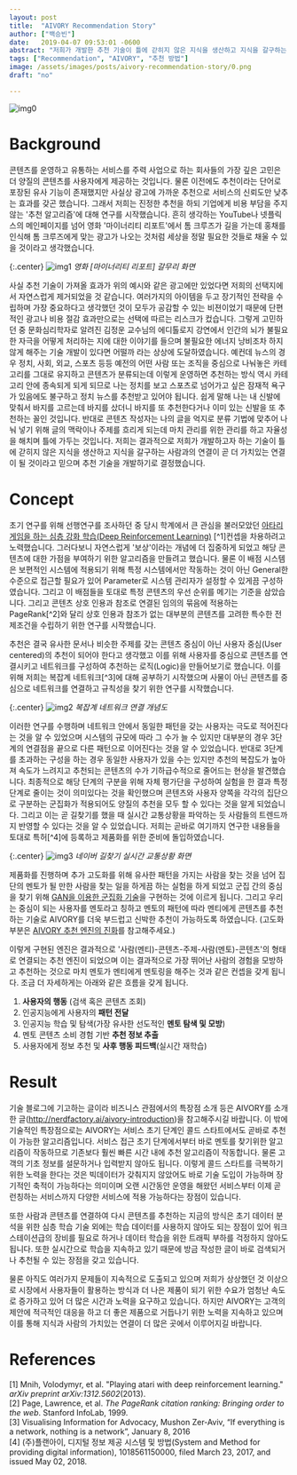 ```yaml
---
layout: post
title:  "AIVORY Recommendation Story"
author: ["백승빈"]
date:   2019-04-07 09:53:01 -0600
abstract: "저희가 개발한 추천 기술이 틀에 갇히지 않은 지식을 생산하고 지식을 갈구하는 사람과의 연결이 곧 더 가치있는 연결이 될 것이라고 믿으며 저희가 개발한 원천 기술에 대해 조금 더 풀어보도록 하겠습니다."
tags: ["Recommendation", "AIVORY", "추천 방법"]
image: /assets/images/posts/aivory-recommendation-story/0.png
draft: "no"	

---
```


![img0](/assets/images/posts/aivory-recommendation-story/0.png)

# Background

콘텐츠를 운영하고 유통하는 서비스를 주력 사업으로 하는 회사들의 가장 깊은 고민은 더 양질의 콘텐츠를 사용자에게 제공하는 것입니다. 물론 이전에도 추천이라는 단어로 포장된 유사 기능이 존재했지만 사실상 광고에 가까운 추천으로 서비스의 신뢰도만 낮추는 효과를 갖곤 했습니다. 그래서 저희는 진정한 추천을 하되 기업에게 비용 부담을 주지 않는 '추천 알고리즘'에 대해 연구를 시작했습니다. 흔히 생각하는 YouTube나 넷플릭스의 메인페이지를 넘어 영화 '마이너리티 리포트'에서 톰 크루즈가 길을 가는데 홍채를 인식해 톰 크루즈에게 맞는 광고가 나오는 것처럼 세상을 정말 필요한 것들로 채울 수 있을 것이라고 생각했습니다. 

{:.center}
![img1](/assets/images/posts/aivory-recommendation-story/1.jpg)
*영화 [마이너리티 리포트] 갈무리 화면*

사실 추천 기술이 가져올 효과가 위의 예시와 같은 광고에만 있었다면 저희의 선택지에서 자연스럽게 제거되었을 것 같습니다. 여러가지의 아이템을 두고 장기적인 전략을 수립하며 가장 중요하다고 생각했던 것이 모두가 공감할 수 있는 비젼이었기 때문에 단편적인 광고나 비용 절감 효과만으로는 선택에 따르는 리스크가 컸습니다. 그렇게 고민하던 중 문화심리학자로 알려진 김정운 교수님의 에디톨로지 강연에서 인간의 뇌가 불필요한 자극을 어떻게 처리하는 지에 대한 이야기를 들으며 불필요한 에너지 낭비조차 하지 않게 해주는 기술 개발이 있다면 어떨까 라는 상상에 도달하였습니다. 예컨데 뉴스의 경우 정치, 사회, 외교, 스포츠 등등 예전의 어떤 사람 또는 조직을 중심으로 나눠놓은 카테고리를 그대로 유지하고 콘텐츠가 분류되는데 이렇게 운영하면 추천하는 방식 역시 카테고리 안에 종속되게 되게 되므로 나는 정치를 보고 스포츠로 넘어가고 싶은 잠재적 욕구가 있음에도 불구하고 정치 뉴스를 추천받고 있어야 됩니다. 쉽게 말해 나는 내 신발에 맞춰서 바지를 고르는데 바지를 샀더니 바지를 또 추천한다거나 이미 있는 신발을 또 추천하는 꼴인 것입니다. 반대로 콘텐츠 작성자는 나의 글을 억지로 분류 기법에 맞추어 나눠 넣기 위해 글의 맥락이나 주제를 흐리게 되는데 마치 관리를 위한 관리를 하고 자율성을 해치며 틀에 가두는 것입니다. 저희는 결과적으로 저희가 개발하고자 하는 기술이 틀에 갇히지 않은 지식을 생산하고 지식을 갈구하는 사람과의 연결이 곧 더 가치있는 연결이 될 것이라고 믿으며 추천 기술을 개발하기로 결정했습니다.



# Concept

초기 연구를 위해 선행연구를 조사하던 중 당시 학계에서 큰 관심을 불러모았던 [아타리 게임을 하는 심층 강화 학습(Deep Reinforcement Learning)](https://www.cs.toronto.edu/~vmnih/docs/dqn.pdf) [^1]컨셉을 차용하려고 노력했습니다. 그러다보니 자연스럽게 '보상'이라는 개념에 더 집중하게 되었고 해당 콘텐츠에 대한 가점을 부여하기 위한 알고리즘을 만들려고 했습니다. 물론 이 배점 시스템은 보편적인 시스템에 적용되기 위해 특정 시스템에서만 작동하는 것이 아닌 General한 수준으로 접근할 필요가 있어 Parameter로 시스템 관리자가 설정할 수 있게끔 구성하였습니다. 그리고 이 배점들을 토대로 특정 콘텐츠의 우선 순위를 메기는 기준을 삼았습니다. 그리고 콘텐츠 상호 인용과 참조로 연결된 임의의 묶음에 적용하는 PageRank[^2]와 달리 상호 인용과 참조가 없는 대부분의 콘텐츠를 고려한 특수한 전제조건을 수립하기 위한 연구를 시작했습니다.

추천은 결국 유사한 문서나 비슷한 주제를 갖는 콘텐츠 중심이 아닌 사용자 중심(User centered)의 추천이 되어야 한다고 생각했고 이를 위해 사용자를 중심으로 콘텐츠를 연결시키고 네트워크를 구성하여 추천하는 로직(Logic)을 만들어보기로 했습니다. 이를 위해 저희는 복잡계 네트워크[^3]에 대해 공부하기 시작했으며 사물이 아닌 콘텐츠를 중심으로 네트워크를 연결하고 규칙성을 찾기 위한 연구를 시작했습니다. 

{:.center}
![img2](/assets/images/posts/aivory-recommendation-story/2.png)
*복잡계 네트워크 연결 개념도*

이러한 연구를 수행하며 네트워크 안에서 동일한 패턴을 갖는 사용자는 극도로 적어진다는 것을 알 수 있었으며 시스템의 규모에 따라 그 수가 늘 수 있지만 대부분의 경우 3단계의 연결점을 끝으로 다른 패턴으로 이어진다는 것을 알 수 있었습니다. 반대로 3단계를 초과하는 구성을 하는 경우 동일한 사용자가 있을 수는 있지만 추천의 복잡도가 높아져 속도가 느려지고 추천되는 콘텐츠의 수가 기하급수적으로 줄어드는 현상을 발견했습니다. 최종적으로 해당 단계의 구분을 위해 자체 평가단을 구성하여 실험을 한 결과 특정 단계로 줄이는 것이 의미있다는 것을 확인했으며 콘텐츠와 사용자 양쪽을 각각의 집단으로 구분하는 군집화가 적용되어도 양질의 추천을 모두 할 수 있다는 것을 알게 되었습니다. 그리고 이는 곧 길찾기를 했을 때 실시간 교통상황을 파악하는 듯 사람들의 트렌드까지 반영할 수 있다는 것을 알 수 있었습니다. 저희는 곧바로 여기까지 연구한 내용들을 토대로 특허[^4]에 등록하고 제품화를 위한 준비에 돌입하였습니다.

{:.center}
![img3](/assets/images/posts/aivory-recommendation-story/3.png)
*네이버 길찾기 실시간 교통상황 화면*

제품화를 진행하며 추가 고도화를 위해 유사한 패턴을 가지는 사람을 찾는 것을 넘어 집단의 멘토가 될 만한 사람을 찾는 일을 하게끔 하는 실험을 하게 되었고 군집 간의 중심을 찾기 위해 [GAN을 이용한 군집화 기술](https://blog.nerdfactory.ai/2019/02/20/evolution-of-aivory-recommendation.html)을 구현하는 것에 이르게 됩니다. 그리고 우리는 중심이 되는 사용자를 멘토라고 칭하고 멘토의 패턴에 따라 멘티에게 콘텐츠를 추천하는 기술로 AIVORY를 더욱 부드럽고 신박한 추천이 가능하도록 하였습니다. (고도화 부분은 [AIVORY 추천 엔진의 진화](https://blog.nerdfactory.ai/2019/02/20/evolution-of-aivory-recommendation.html)를 참고해주세요.)

이렇게 구현된 엔진은 결과적으로 '사람(멘티)-콘텐츠-주제-사람(멘토)-콘텐츠'의 형태로 연결되는 추천 엔진이 되었으며 이는 결과적으로 가장 뛰어난 사람의 경험을 모방하고 추천하는 것으로 마치 멘토가 멘티에게 멘토링을 해주는 것과 같은 컨셉을 갖게 됩니다. 조금 더 자세하게는 아래와 같은 흐름을 갖게 됩니다.



1. **사용자의 행동** (검색 혹은 콘텐츠 조회)
2. 인공지능에게 사용자의 **패턴 전달**
3. 인공지능 학습 및 탐색(가장 유사한 선도적인 **멘토 탐색 및 모방**)
4. 멘토 콘텐츠 소비 경험 기반 **추천 정보 추출**
5. 사용자에게 정보 추천 및 **사후 행동 피드백**(실시간 재학습)



# Result

기술 블로그에 기고하는 글이라 비즈니스 관점에서의 특장점 소개 등은 AIVORY를 소개한 글(<http://nerdfactory.ai/aivory-introduction>)을 참고해주시길 바랍니다. 이 밖에 기술적인 특장점으로는 AIVORY는 서비스 초기 단계인 콜드 스타트에서도 곧바로 추천이 가능한 알고리즘입니다. 서비스 접근 초기 단계에서부터 바로 멘토를 찾기위한 알고리즘이 작동하므로 기존보다 훨씬 빠른 시간 내에 추천 알고리즘이 작동합니다. 물론 고객의 기초 정보를 설문하거나 입력받지 않아도 됩니다. 이렇게 콜드 스타트를 극복하기 위한 노력을 한다는 것은 빅데이터가 갖춰지지 않았어도 바로 기술 도입이 가능하며 장기적인 축적이 가능하다는 의미이며 오랜 시간동안 운영을 해왔던 서비스부터 이제 곧 런칭하는 서비스까지 다양한 서비스에 적용 가능하다는 장점이 있습니다.

또한 사람과 콘텐츠를 연결하여 다시 콘텐츠를 추천하는 지금의 방식은 초기 데이터 분석을 위한 심층 학습 기술 외에는 학습 데이터를 사용하지 않아도 되는 장점이 있어 워크스테이션급의 장비를 필요로 하거나 데이터 학습을 위한 트래픽 부하를 걱정하지 않아도 됩니다. 또한 실시간으로 학습을 지속하고 있기 때문에 방금 작성한 글이 바로 검색되거나 추천될 수 있는 장점을 갖고 있습니다. 

물론 아직도 여러가지 문제들이 지속적으로 도출되고 있으며 저희가 상상했던 것 이상으로 시장에서 사용자들이 활용하는 방식과 더 나은 제품이 되기 위한 수요가 엄청난 속도로 증가하고 있어 더 많은 시간과 노력을 요구하고 있습니다. 하지만 AIVORY는 고객의 제안에 적극적인 대응을 하고 더 좋은 제품으로 거듭나기 위한 노력을 지속하고 있으며 이를 통해 지식과 사람의 가치있는 연결이 더 많은 곳에서 이루어지길 바랍니다.



# References

[1] Mnih, Volodymyr, et al. "Playing atari with deep reinforcement learning." *arXiv preprint arXiv:1312.5602*(2013). <br/>
[2] Page, Lawrence, et al. *The PageRank citation ranking: Bringing order to the web*. Stanford InfoLab, 1999. <br/>
[3] Visualising Information for Advocacy, Mushon Zer-Aviv, “If everything is a network, nothing is a network”, January 8, 2016 <br/>
[4] (주)플랜아이, 디지털 정보 제공 시스템 및 방법(System and Method for providing digital information),  1018561150000, filed March 23, 2017, and issued May 02, 2018. <br/>